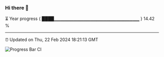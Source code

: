 ### Hi there 👋

⏳ Year progress { ████▁▁▁▁▁▁▁▁▁▁▁▁▁▁▁▁▁▁▁▁▁▁▁▁▁▁ } 14.42 %

---

⏰ Updated on Thu, 22 Feb 2024 18:21:13 GMT

![Progress Bar CI](https://github.com/ZhaoGui/ZhaoGui/workflows/Progress%20Bar%20CI/badge.svg)
